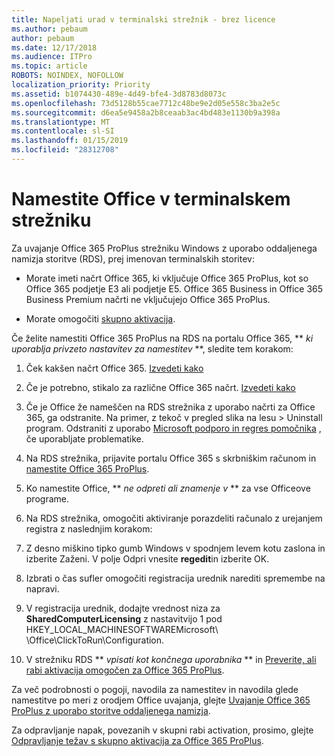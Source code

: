 ```yaml
---
title: Napeljati urad v terminalski strežnik - brez licence
ms.author: pebaum
author: pebaum
ms.date: 12/17/2018
ms.audience: ITPro
ms.topic: article
ROBOTS: NOINDEX, NOFOLLOW
localization_priority: Priority
ms.assetid: b1074430-489e-4d49-bfe4-3d8783d8073c
ms.openlocfilehash: 73d5128b55cae7712c48be9e2d05e558c3ba2e5c
ms.sourcegitcommit: d6ea5e9458a2b8ceaab3ac4bd483e1130b9a398a
ms.translationtype: MT
ms.contentlocale: sl-SI
ms.lasthandoff: 01/15/2019
ms.locfileid: "28312708"
---
```

# <a name="installing-office-on-a-terminal-server"></a>Namestite Office v terminalskem strežniku

Za uvajanje Office 365 ProPlus strežniku Windows z uporabo oddaljenega namizja storitve (RDS), prej imenovan terminalskih storitev:
  
- Morate imeti načrt Office 365, ki vključuje Office 365 ProPlus, kot so Office 365 podjetje E3 ali podjetje E5. Office 365 Business in Office 365 Business Premium načrti ne vključujejo Office 365 ProPlus.
    
- Morate omogočiti [skupno aktivacija](https://docs.microsoft.com/DeployOffice/overview-of-shared-computer-activation-for-office-365-proplus).
    
Če želite namestiti Office 365 ProPlus na RDS na portalu Office 365, ** *ki uporablja privzeto nastavitev za namestitev* **, sledite tem korakom: 
  
1. Ček kakšen načrt Office 365. [Izvedeti kako](https://docs.microsoft.com/office365/admin/admin-overview/what-subscription-do-i-have)
    
2. Če je potrebno, stikalo za različne Office 365 načrt. [Izvedeti kako](https://docs.microsoft.com/office365/admin/subscriptions-and-billing/switch-to-a-different-plan)
    
3. Če je Office že nameščen na RDS strežnika z uporabo načrti za Office 365, ga odstranite. Na primer, z tekoč v pregled slika na lesu \> Uninstall program. Odstraniti z uporabo [Microsoft podporo in regres pomočnika](https://aka.ms/SARA-OfficeUninstall-Alchemy) , če uporabljate problematike. 
    
4. Na RDS strežnika, prijavite portalu Office 365 s skrbniškim računom in [namestite Office 365 ProPlus](https://portal.office.com/OLS/MySoftware.aspx).
    
5. Ko namestite Office, ** *ne odpreti ali znamenje v* ** za vse Officeove programe. 
    
6. Na RDS strežnika, omogočiti aktiviranje porazdeliti računalo z urejanjem registra z naslednjim korakom:
    
1. Z desno miškino tipko gumb Windows v spodnjem levem kotu zaslona in izberite Zaženi. V polje Odpri vnesite **regedit**in izberite OK. 
    
2. Izbrati o čas sufler omogočiti registracija urednik narediti spremembe na napravi.
    
3. V registracija urednik, dodajte vrednost niza za **SharedComputerLicensing** z nastavitvijo 1 pod HKEY_LOCAL_MACHINESOFTWAREMicrosoft\ \Office\ClickToRun\Configuration. 
    
7. V strežniku RDS ** *vpisati kot končnega uporabnika* ** in [Preverite, ali rabi aktivacija omogočen za Office 365 ProPlus](https://docs.microsoft.com/DeployOffice/troubleshoot-issues-with-shared-computer-activation-for-office-365-proplus#verify-that-activation-for-office-365-proplus-succeeded).
    
Za več podrobnosti o pogoji, navodila za namestitev in navodila glede namestitve po meri z orodjem Office uvajanja, glejte [Uvajanje Office 365 ProPlus z uporabo storitve oddaljenega namizja](https://docs.microsoft.com/DeployOffice/deploy-office-365-proplus-by-using-remote-desktop-services).
  
Za odpravljanje napak, povezanih v skupni rabi activation, prosimo, glejte [Odpravljanje težav s skupno aktivacija za Office 365 ProPlus](https://docs.microsoft.com/DeployOffice/troubleshoot-issues-with-shared-computer-activation-for-office-365-proplus).
  

